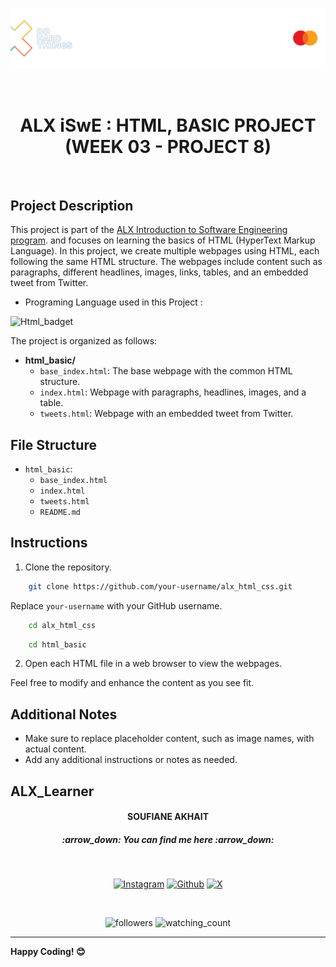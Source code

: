 <p align="center">
  <img src="/html_advanced/media/readme_banner.png" alt="ALX Logo" hieght="200"/>
</p>
<br>
<h1 align="center">ALX  iSwE : HTML, BASIC PROJECT (WEEK 03 - PROJECT 8)</h1>
<br>

## Project Description

This project is part of the [ALX Introduction to Software Engineering program](https://www.alxafrica.com). and focuses on learning the basics of HTML (HyperText Markup Language). In this project, we create multiple webpages using HTML, each following the same HTML structure. The webpages include content such as paragraphs, different headlines, images, links, tables, and an embedded tweet from Twitter.

- Programing Language used in this Project :
<img src="https://img.shields.io/badge/HTML5-E34F26?style=for-the-badge&logo=html5&logoColor=white" alt="Html_badget"/>

The project is organized as follows:

- **html_basic/**
  - `base_index.html`: The base webpage with the common HTML structure.
  - `index.html`: Webpage with paragraphs, headlines, images, and a table.
  - `tweets.html`: Webpage with an embedded tweet from Twitter.


## File Structure

- `html_basic`:
    - `base_index.html`
    - `index.html`
    - `tweets.html`
    - `README.md`


## Instructions
  1. Clone the repository.

```bash
    git clone https://github.com/your-username/alx_html_css.git
```

Replace `your-username` with your GitHub username.


```bash
    cd alx_html_css
```
```bash
    cd html_basic
```

  2. Open each HTML file in a web browser to view the webpages.

Feel free to modify and enhance the content as you see fit.


## Additional Notes

- Make sure to replace placeholder content, such as image names, with actual content.
- Add any additional instructions or notes as needed.


## ALX_Learner

<h4 align="center">SOUFIANE AKHAIT</h4>

<h5 align="center">:arrow_down:  <i>You can find me here</i>  :arrow_down:</h5>
<br>
<p align="center">
  <a href="https://www.instagram.com/akhiat.soufiane" target="_blank"><img src="https://img.shields.io/badge/Instagram-%23E4405F.svg?&style=flat-square&logo=instagram&logoColor=white" alt="Instagram"></a>
  <space>     </space><a href="https://github.com/sfanxAK" target="_blank"><img src="https://img.shields.io/badge/GitHub-100000?style=for-the-badge&logo=github&logoColor=white" alt="Github"/></a>
  <space>     </space> <a href="https://twitter.com/MrSloplop" target="_blank"><img src="https://img.shields.io/badge/X-000000?style=for-the-badge&logo=x&logoColor=white" alt="X"/></a>
</p>
<br>
<p align="center">
  <img alt="followers" src="https://img.shields.io/github/followers/sfanxAK?label=Followers&style=social"/>
  <space>     </space><img src="https://komarev.com/ghpvc/?username=sfanxAK&color=brightgreen" alt="watching_count"/>
</p>

---

**Happy Coding! 😊**



